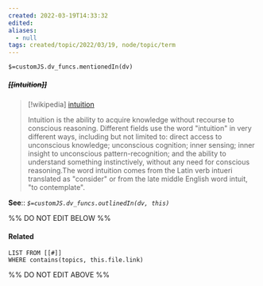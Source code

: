```yaml
---
created: 2022-03-19T14:33:32 
edited: 
aliases:
  - null
tags: created/topic/2022/03/19, node/topic/term
---
```

`$=customJS.dv_funcs.mentionedIn(dv)`

##### <s class="topic-title">[[intuition]]</s>

> [!wikipedia] [intuition](https://en.wikipedia.org/wiki/Intuition)
> 
> Intuition is the ability to acquire knowledge without recourse to conscious reasoning.  Different fields use the word "intuition" in very different ways, including but not limited to: direct access to unconscious knowledge; unconscious cognition; inner sensing; inner insight to unconscious pattern-recognition; and the ability to understand something instinctively, without any need for conscious reasoning.The word intuition comes from the Latin verb intueri translated as "consider" or from the late middle English word intuit, "to contemplate".
>


**See**::
*`$=customJS.dv_funcs.outlinedIn(dv, this)`*

%% DO NOT EDIT BELOW %%

#### Related 

```dataview
LIST FROM [[#]]
WHERE contains(topics, this.file.link)
```
%% DO NOT EDIT ABOVE %%
